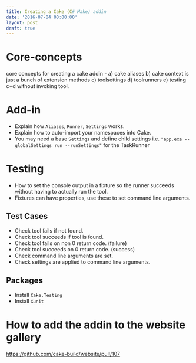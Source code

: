 ```yaml
---
title: Creating a Cake (C# Make) addin
date: '2016-07-04 00:00:00'
layout: post
draft: true
---
```

# Core-concepts

core concepts for creating a cake addin - a) cake aliases b) cake context is just a bunch of extension methods c) toolsettings d) toolrunners e) testing c+d without invoking tool.

# Add-in
* Explain how `Aliases`, `Runner`, `Settings` works.
* Explain how to auto-import your namespaces into Cake.
* You may need a base `Settings` and define child settings i.e. `"app.exe --globalSettings run --runSettings"` for the TaskRunner

# Testing
* How to set the console output in a fixture so the runner succeeds without having to actually run the tool.
* Fixtures can have properties, use these to set command line arguments.
## Test Cases
* Check tool fails if not found.
* Check tool succeeds if tool is found.
* Check tool fails on non 0 return code. (failure)
* Check tool succeeds on 0 return code. (success)
* Check command line arguments are set.
* Check settings are applied to command line arguments.


## Packages
* Install `Cake.Testing`
* Install `Xunit`


# How to add the addin to the website gallery

https://github.com/cake-build/website/pull/107

